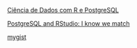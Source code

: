 [Ciência de Dados com R e PostgreSQL](https://rpg.consudata.com.br/?fbclid=IwAR04dpoqjSLm-pemsZj5zccCF_5pZwpXKlkmsFn4j7ejL0faXlmztPTheq4)

[PostgreSQL and RStudio: I know we match](https://www.laylab.me/posts/creating-a-database-and-write-from-rstudio/)

[mygist](https://gist.github.com/ronycoelho/dd629918c53ba403e6e5b90824c2b903)
